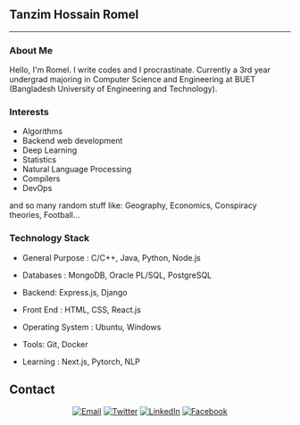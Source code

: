## Tanzim Hossain Romel ##
---

### About Me

Hello, I'm Romel. I write codes and I procrastinate. Currently a 3rd year undergrad majoring in Computer Science and Engineering at BUET (Bangladesh University of Engineering and Technology). 

### Interests
- Algorithms
- Backend web development
- Deep Learning
- Statistics
- Natural Language Processing
- Compilers
- DevOps

and so many random stuff like: Geography, Economics, Conspiracy theories, Football...


### Technology Stack ###
- General Purpose : 
   C/C++, Java, Python, Node.js

- Databases : 
   MongoDB, Oracle PL/SQL, PostgreSQL

- Backend:
   Express.js, Django
   
- Front End : 
  HTML, CSS, React.js

- Operating System : 
   Ubuntu, Windows

- Tools:
   Git, Docker
  
- Learning : 
   Next.js, Pytorch, NLP
  

## Contact ##
<p align="center">
<a href="mailto:romel.rcs@gmail.com"><img alt="Email" src="https://img.shields.io/badge/Gmail-romel.rcs@gmail.com-red?style=flat&logo=gmail"></a>
<a href="https://twitter.com/RomelRcs"><img alt="Twitter" src="https://img.shields.io/badge/Twitter-Tanzim Hossain Romel-blue?style=flat&logo=twitter"></a>
<a href="https://www.linkedin.com/in/r0m3l/"><img alt="LinkedIn" src="https://img.shields.io/badge/LinkedIn-Tanzim Hossain Romel-blue?style=flat&logo=linkedin"></a>
<a href="https://www.facebook.com/romel.buetcse17/"><img alt="Facebook" src="https://img.shields.io/badge/Facebook-Tanzim Hossain Romel-blue?style=flat&logo=facebook"></a>
</p>
